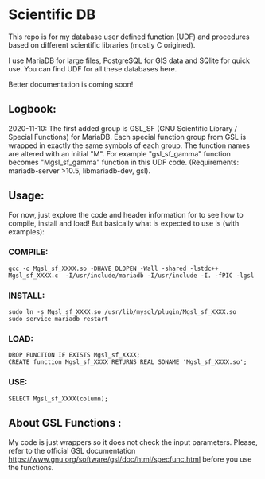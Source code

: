 # Scientific DB
This repo is for my database user defined function (UDF) and procedures based on different scientific libraries (mostly C origined). 

I use MariaDB for large files, PostgreSQL for GIS data and SQlite for quick use. You can find UDF for all these databases here. 

Better documentation is coming soon!

## Logbook:
2020-11-10: The first added group is GSL_SF (GNU Scientific Library / Special Functions) for MariaDB. Each special function group from GSL is wrapped in exactly the same symbols of each group. The function names are altered with an initial "M". For example "gsl_sf_gamma" function becomes "Mgsl_sf_gamma" function in this UDF code. (Requirements: mariadb-server >10.5, libmariadb-dev, gsl).
 
## Usage: 
For now, just explore the code and header information for to see how to compile, install and load! But basically what is expected to use is (with examples):
### COMPILE:
    gcc -o Mgsl_sf_XXXX.so -DHAVE_DLOPEN -Wall -shared -lstdc++  Mgsl_sf_XXXX.c  -I/usr/include/mariadb -I/usr/include -I. -fPIC -lgsl
### INSTALL:
    sudo ln -s Mgsl_sf_XXXX.so /usr/lib/mysql/plugin/Mgsl_sf_XXXX.so
    sudo service mariadb restart
### LOAD:
    DROP FUNCTION IF EXISTS Mgsl_sf_XXXX;
    CREATE function Mgsl_sf_XXXX RETURNS REAL SONAME 'Mgsl_sf_XXXX.so';  
### USE:
    SELECT Mgsl_sf_XXXX(column);

 
## About GSL Functions : 
My code is just wrappers so it does not check the input parameters. Please, refer to the official GSL documentation https://www.gnu.org/software/gsl/doc/html/specfunc.html before you use the functions.



